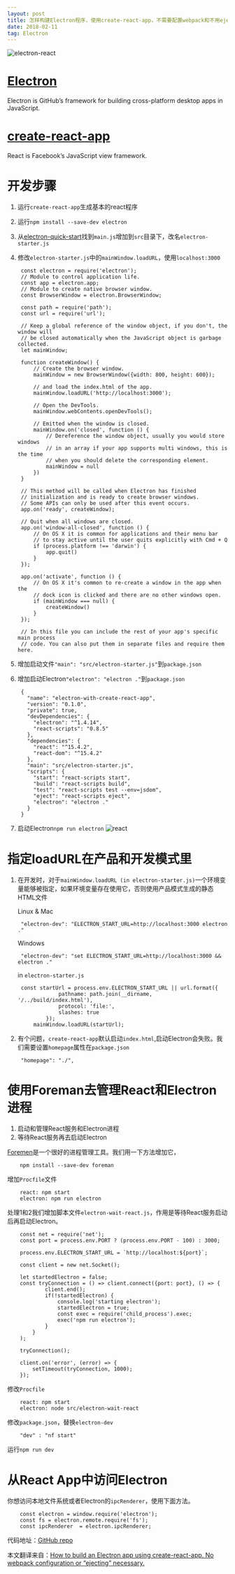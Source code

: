 ```yaml
---
layout: post
title: 怎样构建Electron程序，使用create-react-app，不需要配置webpack和不用ejecting
date: 2018-02-11 
tag: Electron
--- 
```


![electron-react](/images/posts/electron/electron-react.jpeg)

[Electron](https://electronjs.org/)
=============
Electron is GitHub’s framework for building cross-platform desktop apps in JavaScript.


[create-react-app](https://github.com/facebookincubator/create-react-app)
=============
React is Facebook’s JavaScript view framework.

开发步骤
==============
1. 运行`create-react-app`生成基本的react程序
2. 运行`npm install --save-dev electron`
3. 从[electron-quick-start](https://github.com/electron/electron-quick-start)找到`main.js`增加到`src`目录下，改名`electron-starter.js`
4. 修改`electron-starter.js`中的`mainWindow.loadURL`，使用`localhost:3000`

        const electron = require('electron');
        // Module to control application life.
        const app = electron.app;
        // Module to create native browser window.
        const BrowserWindow = electron.BrowserWindow;
        
        const path = require('path');
        const url = require('url');
        
        // Keep a global reference of the window object, if you don't, the window will
        // be closed automatically when the JavaScript object is garbage collected.
        let mainWindow;
        
        function createWindow() {
            // Create the browser window.
            mainWindow = new BrowserWindow({width: 800, height: 600});
        
            // and load the index.html of the app.
            mainWindow.loadURL('http://localhost:3000');
        
            // Open the DevTools.
            mainWindow.webContents.openDevTools();
        
            // Emitted when the window is closed.
            mainWindow.on('closed', function () {
                // Dereference the window object, usually you would store windows
                // in an array if your app supports multi windows, this is the time
                // when you should delete the corresponding element.
                mainWindow = null
            })
        }
        
        // This method will be called when Electron has finished
        // initialization and is ready to create browser windows.
        // Some APIs can only be used after this event occurs.
        app.on('ready', createWindow);
        
        // Quit when all windows are closed.
        app.on('window-all-closed', function () {
            // On OS X it is common for applications and their menu bar
            // to stay active until the user quits explicitly with Cmd + Q
            if (process.platform !== 'darwin') {
                app.quit()
            }
        });
        
        app.on('activate', function () {
            // On OS X it's common to re-create a window in the app when the
            // dock icon is clicked and there are no other windows open.
            if (mainWindow === null) {
                createWindow()
            }
        });
        
        // In this file you can include the rest of your app's specific main process
        // code. You can also put them in separate files and require them here.

5. 增加启动文件`"main": "src/electron-starter.js"`到`package.json`
6. 增加启动Electron`"electron": "electron ."`到`package.json`

        {
          "name": "electron-with-create-react-app",
          "version": "0.1.0",
          "private": true,
          "devDependencies": {
            "electron": "^1.4.14",
            "react-scripts": "0.8.5"
          },
          "dependencies": {
            "react": "^15.4.2",
            "react-dom": "^15.4.2"
          },
          "main": "src/electron-starter.js",
          "scripts": {
            "start": "react-scripts start",
            "build": "react-scripts build",
            "test": "react-scripts test --env=jsdom",
            "eject": "react-scripts eject",
            "electron": "electron ."
          }
        }

7. 启动Electron`npm run electron`
    ![react](/images/posts/electron/1.jpg)


指定loadURL在产品和开发模式里
==============
1. 在开发时，对于`mainWindow.loadURL (in electron-starter.js)`一个环境变量能够被指定，如果环境变量存在使用它，否则使用产品模式生成的静态HTML文件
    
    Linux & Mac
        
        "electron-dev": "ELECTRON_START_URL=http://localhost:3000 electron ."
        
    Windows
        
        "electron-dev": "set ELECTRON_START_URL=http://localhost:3000 && electron ."
        
    in `electron-starter.js`
    
        const startUrl = process.env.ELECTRON_START_URL || url.format({
                    pathname: path.join(__dirname, '/../build/index.html'),
                    protocol: 'file:',
                    slashes: true
                });
            mainWindow.loadURL(startUrl);


2. 有个问题，`create-react-app`默认启动`index.html`,启动Electron会失败。我们需要设置`homepage`属性在`package.json`

        "homepage": "./",
        

使用Foreman去管理React和Electron进程
=================
1. 启动和管理React服务和Electron进程
2. 等待React服务再去启动Electron

[Foremen](https://github.com/strongloop/node-foreman)是一个很好的进程管理工具。我们用一下方法增加它，

        
        npm install --save-dev foreman
        
增加`Procfile`文件

        react: npm start
        electron: npm run electron
        
处理1和2我们增加脚本文件`electron-wait-react.js`，作用是等待React服务启动后再启动Electron。

        const net = require('net');
        const port = process.env.PORT ? (process.env.PORT - 100) : 3000;
        
        process.env.ELECTRON_START_URL = `http://localhost:${port}`;
        
        const client = new net.Socket();
        
        let startedElectron = false;
        const tryConnection = () => client.connect({port: port}, () => {
                client.end();
                if(!startedElectron) {
                    console.log('starting electron');
                    startedElectron = true;
                    const exec = require('child_process').exec;
                    exec('npm run electron');
                }
            }
        );
        
        tryConnection();
        
        client.on('error', (error) => {
            setTimeout(tryConnection, 1000);
        });
        
修改`Procfile`

        react: npm start
        electron: node src/electron-wait-react
        
修改`package.json`，替换`electron-dev`

        "dev" : "nf start"
        
运行`npm run dev`


从React App中访问Electron
============
你想访问本地文件系统或者Electron的`ipcRenderer`，使用下面方法。

        const electron = window.require('electron');
        const fs = electron.remote.require('fs');
        const ipcRenderer  = electron.ipcRenderer;
        

代码地址：[GitHub repo](https://github.com/csepulv/electron-with-create-react-app)

本文翻译来自：[How to build an Electron app using create-react-app. No webpack configuration or “ejecting” necessary.](https://medium.freecodecamp.org/building-an-electron-application-with-create-react-app-97945861647c)